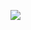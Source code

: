 ![](https://user-images.githubusercontent.com/53592324/92463559-9a806080-f1e9-11ea-90b2-36004faf7c34.jpg)

